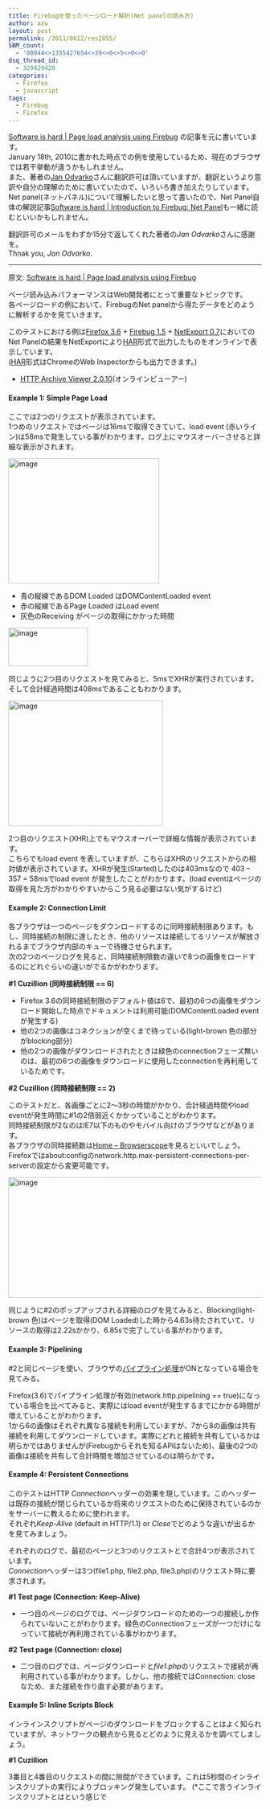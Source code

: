 ```yaml
---
title: Firebugを使ったページロード解析(Net panelの読み方)
author: azu
layout: post
permalink: /2011/0612/res2855/
SBM_count:
  - '00044<>1355427654<>39<>0<>5<>0<>0'
dsq_thread_id:
  - 329429420
categories:
  - Firefox
  - javascript
tags:
  - Firebug
  - Firefox
---
```

[Software is hard | Page load analysis using Firebug][1] の記事を元に書いています。   
January 18th, 2010に書かれた時点での例を使用しているため、現在のブラウザでは若干挙動が違うかもしれません。   
また、著者の[Jan Odvarko][2]さんに翻訳許可は頂いていますが、翻訳というより意訳や自分の理解のために書いていたので、いろいろ書き加えたりしています。   
Net panel(ネットパネル)について理解したいと思って書いたので、Net Panel自体の解説記事[Software is hard | Introduction to Firebug: Net Panel][3]も一緒に読むといいかもしれません。

翻訳許可のメールをわずか15分で返してくれた著者の*Jan Odvarko*さんに感謝を。   
Thnak you, *Jan Odvarko.*

<!--more-->

  
* * *

原文: [Software is hard | Page load analysis using Firebug][1]

ページ読み込みパフォーマンスはWeb開発者にとって重要なトピックです。   
各ページロードの例において、FirebugのNet panelから得たデータをどのように解析するかを見ていきます。

このテストにおける例は[Firefox 3.6][4] + [Firebug 1.5][5] + [NetExport 0.7][6]においてのNet Panelの結果をNetExportにより[HAR][7]形式で出力したものをオンラインで表示しています。   
([HAR][7]形式はChromeのWeb Inspectorからも出力できます。)

*   [HTTP Archive Viewer 2.0.10][8](オンラインビューアー) 

#### Example 1: Simple Page Load



ここでは2つのリクエストが表示されています。   
1つめのリクエストではページは16msで取得できていて、load event (赤いライン)は58msで発生している事がわかります。ログ上にマウスオーバーさせると詳細な表示がされます。

[<img style="background-image: none; border-right-width: 0px; margin: 0px; padding-left: 0px; padding-right: 0px; display: inline; border-top-width: 0px; border-bottom-width: 0px; border-left-width: 0px; padding-top: 0px" title="image" border="0" alt="image" src="http://wordpress.local/wp-content/uploads/2011/06/image_thumb11.png" width="300" height="249" />][9]

*   青の縦線であるDOM Loaded はDOMContentLoaded event 
*   赤の縦線であるPage Loaded はLoad event 
*   灰色のReceiving がページの取得にかかった時間 

[<img style="background-image: none; border-right-width: 0px; margin: 0px; padding-left: 0px; padding-right: 0px; display: inline; border-top-width: 0px; border-bottom-width: 0px; border-left-width: 0px; padding-top: 0px" title="image" border="0" alt="image" src="http://wordpress.local/wp-content/uploads/2011/06/image_thumb12.png" width="158" height="77" />][10]

同じように2つ目のリクエストを見てみると、5msでXHRが実行されています。   
そして合計経過時間は408msであることもわかります。

[<img style="background-image: none; border-right-width: 0px; padding-left: 0px; padding-right: 0px; display: inline; border-top-width: 0px; border-bottom-width: 0px; border-left-width: 0px; padding-top: 0px" title="image" border="0" alt="image" src="http://wordpress.local/wp-content/uploads/2011/06/image_thumb13.png" width="307" height="250" />][11]

2つ目のリクエスト(XHR)上でもマウスオーバーで詳細な情報が表示されています。   
こちらでもload event を表していますが、こちらはXHRのリクエストからの相対値が表示されています。XHRが発生(Started)したのは403msなので 403 &#8211; 357 = 58msでload event が発生したことがわかります。(load eventはページの取得を見た方がわかりやすいからこう見る必要はない気がするけど)

#### Example 2: Connection Limit

各ブラウザは一つのページをダウンロードするのに同時接続制限あります。もし、同時接続の制限に達したとき、他のリソースは接続してるリソースが解放されるまでブラウザ内部のキューで待機させられます。   
次の2つのページログを見ると、同時接続制限数の違いで8つの画像をロードするのにどれぐらいの違いがでるかがわかります。

<div class="harPreviewBox">
</div>

**#1 Cuzillion (同時接続制限 == 6)**

*   Firefox 3.6の同時接続制限のデフォルト値は6で、最初の6つの画像をダウンロード開始した時点でドキュメントは利用可能(DOMContentLoaded event が発生する) 
*   他の2つの画像はコネクションが空くまで待っている(light-brown 色の部分がblocking部分) 
*   他の2つの画像がダウンロードされたときは緑色のconnectionフェーズ無いのは、最初の6つの画像をダウンロードに使用したconnectionを再利用しているためです。 

**#2 Cuzillion (同時接続制限 == 2)**

このテストだと、各画像ごとに2～3秒の時間がかかり、合計経過時間やload eventが発生時間に#1の2倍弱近くかかっていることがわかります。   
同時接続制限が2なのはIE7以下のものやモバイル向けのブラウザなどがあります。   
各ブラウザの同時接続数は[Home &#8211; Browserscope][12]を見るといいでしょう。   
Firefoxではabout:configのnetwork.http.max-persistent-connections-per-serverの設定から変更可能です。

[<img style="background-image: none; border-right-width: 0px; padding-left: 0px; padding-right: 0px; display: inline; border-top-width: 0px; border-bottom-width: 0px; border-left-width: 0px; padding-top: 0px" title="image" border="0" alt="image" src="http://wordpress.local/wp-content/uploads/2011/06/image_thumb14.png" width="514" height="240" />][13]

同じように#2のポップアップされる詳細のログを見てみると、Blocking(light-brown 色)はページを取得(DOM Loaded)した時から4.63s待たされていて、リソースの取得は2.22sかかり、6.85sで完了している事がわかります。

#### Example 3: Pipelining

#2と同じページを使い、ブラウザの[パイプライン処理][14]がONとなっている場合を見てみる。

<div class="harPreviewBox">
</div>

Firefox(3.6)でパイプライン処理が有効(network.http.pipelining == true)になっている場合を比べてみると、実際にはload eventが発生するまでにかかる時間が増えていることがわかります。   
1から6の画像はそれぞれ異なる接続を利用していますが、7から8の画像は共有接続を利用してダウンロードしています。実際にどれと接続を共有しているかは明らかではありませんが(Firebugからそれを知るAPIはないため)、最後の2つの画像は接続を共有して合計時間を増加させているのは明らかです。

#### Example 4: Persistent Connections

このテストはHTTP *Connection*ヘッダーの効果を現しています。このヘッダーは既存の接続が閉じられているか将来のリクエストのために保持されているのかをサーバーに教えるために使われます。   
それぞれ*Keep-Alive* (default in HTTP/1.1) or *Close*でどのような違いが出るかを見てみましょう。

<div class="harPreviewBox">
</div>

それぞれのログで、最初のページと3つのリクエストとで合計4つが表示されています。   
*Connection*ヘッダーは3つ(file1.php, file2.php, file3.php)のリクエスト時に要求されます。

**#1 Test page (Connection: Keep-Alive)**

*   一つ目のページのログでは、ページダウンロードのための一つの接続しか作られていないことがわかります。緑色のConnectionフェーズが一つだけになっていて接続が再利用されている事がわかります。 

**#2 Test page (Connection: close)**

*   二つ目のログでは、ページダウンロードと*file1.php*のリクエストで接続が再利用されている事がわかります。しかし、他の接続ではConnection: closeなため、また接続を作り直す必要があります。 

#### Example 5: Inline Scripts Block

インラインスクリプトがページのダウンロードをブロックすることはよく知られていますが、ネットワークの観点から見るとどのように見えるかを調べてしましょう。

<div class="harPreviewBox">
</div>

**#1 Cuzillion**

3番目と4番目のリクエストの間に隙間ができています。これは5秒間のインラインスクリプトの実行によりブロッキング発生しています。 (\*ここで言うインラインスクリプトとは<script>/\*実行スクリプト*/</script>という感じで<script>タグ内で実行しているものを言う)   
[Inline Scripts Block][15]のページにて試すことができます。

[<img style="background-image: none; border-right-width: 0px; margin: 0px; padding-left: 0px; padding-right: 0px; display: inline; border-top-width: 0px; border-bottom-width: 0px; border-left-width: 0px; padding-top: 0px" title="image" border="0" alt="image" src="http://wordpress.local/wp-content/uploads/2011/06/image_thumb15.png" width="320" height="141" />][16]   
Firefox5に試すとちょっと挙動が異なるけど、インラインスクリプトで隙間ができるのは同じ。   
どちらかというとChromeがログに近い動きをしていた。   
Firefox4からインラインスクリプトの実行タイミングが変わったのも関係するかもしれない。   
詳細は[Software is hard | Script Execution Analysis in Firefox 4][17]に。

**#2 Cuzillion**

こちらはインラインスクリプトをページの底(</body>前かな?)に置いた場合のログです。   
リクエストの合計時間は減っていますが、load eventは#1と同じくインラインスクリプトにより遅れていることがわかります。   
こちらは[Cuzillion][18]のようなイメージだと思います。

特にこれをどうとらえるべきかについては元記事に記述はありませんでしたが、この例はリソースのダウンロード時間よりもload eventなどへブロックが発生している事が重要な気がします。   
負荷が大きいインラインスクリプトやdocument.writeなどのブロッキングを誘発するものがある場合loadやDOMContentLoadedイベントの発生を遅くしてしまいます。そのためdocument.writeそのものを避けることや、load eventなどイベントリスナーにして実行させるなどした方がページの表示は速くなるかと思います。

#### Example 6: Redirects

これはネットパネルにて、リダイレクトがどのように見えるかを表示した例。

<div class="harPreviewBox">
  <div class="harPreviewResizer">
  </div></p>
</div>

**#1 Final Page (one redirect)**

サーバーによって301リダイレクトが行われて、URLの末尾に/がついたことがわかります。

**#2 Final Page (infinite redirection)**

無限ループしているリダイレクトの例   
自分自身にリダイレクトしているのでいつまでもループしてしまいますが、Firefoxではデフォルトで20回で停止しています(*network.http.redirection-limit* の設定値)

 [1]: http://www.softwareishard.com/blog/firebug/page-load-analysis-using-firebug/
 [2]: http://www.softwareishard.com/blog/about/
 [3]: http://www.softwareishard.com/blog/firebug/introduction-to-firebug-net-panel/
 [4]: http://www.mozilla.com/en-US/firefox/all-beta.html
 [5]: http://getfirebug.com/releases/firebug/1.5X/
 [6]: http://www.softwareishard.com/blog/netexport/
 [7]: http://groups.google.com/group/firebug-working-group/web/http-tracing---export-format
 [8]: http://www.janodvarko.cz/har/viewer/
 [9]: http://wordpress.local/wp-content/uploads/2011/06/image11.png
 [10]: http://wordpress.local/wp-content/uploads/2011/06/image12.png
 [11]: http://wordpress.local/wp-content/uploads/2011/06/image13.png
 [12]: http://www.browserscope.org/?category=network
 [13]: http://wordpress.local/wp-content/uploads/2011/06/image14.png
 [14]: https://developer.mozilla.org/ja/HTTP_Pipelining_FAQ
 [15]: http://stevesouders.com/cuzillion/?ex=10100&title=Inline+Scripts+Block
 [16]: http://wordpress.local/wp-content/uploads/2011/06/image15.png
 [17]: http://www.softwareishard.com/blog/firebug/script-execution-analysis-in-firefox-4/
 [18]: http://stevesouders.com/cuzillion/?c0=bi1hfff1_0_f&c1=bi1hfff1_0_f&c2=bb0hfff0_5_f&t=1307854749986